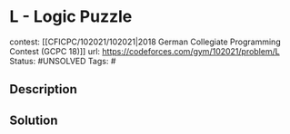# L - Logic Puzzle

contest: [[CFICPC/102021/102021|2018 German Collegiate Programming Contest (GCPC 18)]]
url: https://codeforces.com/gym/102021/problem/L
Status: #UNSOLVED
Tags: #

## Description

## Solution

